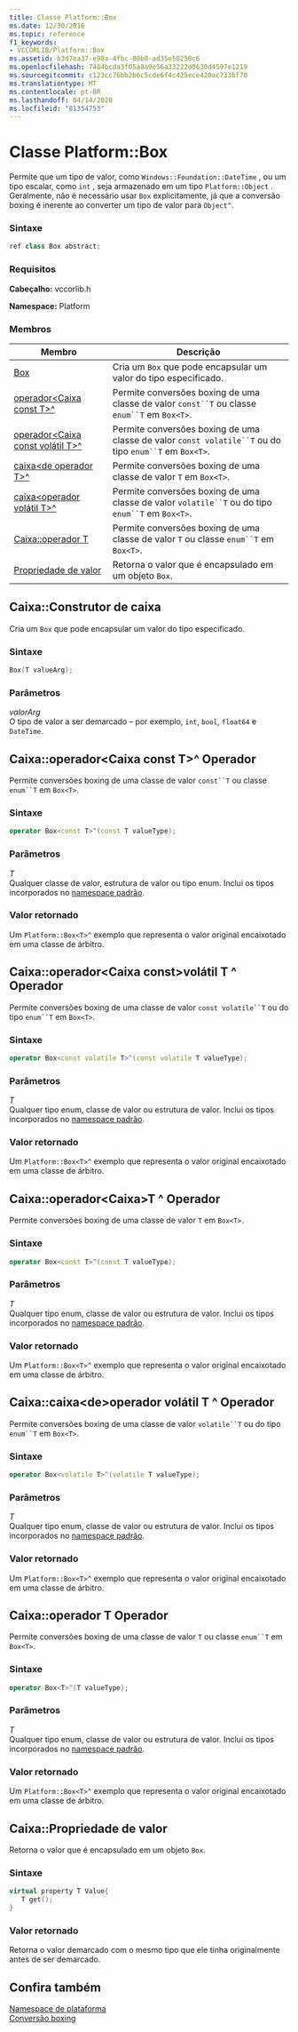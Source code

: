 ```yaml
---
title: Classe Platform::Box
ms.date: 12/30/2016
ms.topic: reference
f1_keywords:
- VCCORLIB/Platform::Box
ms.assetid: b3d7ea37-e98a-4fbc-80b0-ad35e50250c6
ms.openlocfilehash: 7484bcda3f05a8a9e56a33222d0630d4597e1219
ms.sourcegitcommit: c123cc76bb2b6c5cde6f4c425ece420ac733bf70
ms.translationtype: MT
ms.contentlocale: pt-BR
ms.lasthandoff: 04/14/2020
ms.locfileid: "81354753"
---
```

# <a name="platformbox-class"></a>Classe Platform::Box

Permite que um tipo de valor, como `Windows::Foundation::DateTime` , ou um tipo escalar, como `int` , seja armazenado em um tipo `Platform::Object` . Geralmente, não é necessário usar `Box` explicitamente, já que a conversão boxing é inerente ao converter um tipo de valor para `Object^`.

### <a name="syntax"></a>Sintaxe

```cpp
ref class Box abstract;
```

### <a name="requirements"></a>Requisitos

**Cabeçalho:** vccorlib.h

**Namespace:** Platform

### <a name="members"></a>Membros

|Membro|Descrição|
|------------|-----------------|
|[Box](#ctor) | Cria um `Box` que pode encapsular um valor do tipo especificado. |
|[operador&lt;Caixa const T&gt;^](#box-const-t) | Permite conversões boxing de uma classe de valor `const``T` ou classe `enum``T` em `Box<T>`. |
|[operador&lt;Caixa const volátil T&gt;^](#box-const-volatile-t) | Permite conversões boxing de uma classe de valor `const volatile``T` ou do tipo `enum``T` em `Box<T>`. |
|[caixa&lt;de operador T&gt;^](#box-t) | Permite conversões boxing de uma classe de valor `T` em `Box<T>`. |
|[caixa&lt;operador volátil T&gt;^](#box-volatile-t) | Permite conversões boxing de uma classe de valor `volatile``T` ou do tipo `enum``T` em `Box<T>`. |
|[Caixa::operador T](#t) | Permite conversões boxing de uma classe de valor `T` ou classe `enum``T` em `Box<T>`. |
|[Propriedade de valor](#value) | Retorna o valor que é encapsulado em um objeto `Box`. |

## <a name="boxbox-constructor"></a><a name="ctor"></a>Caixa::Construtor de caixa

Cria um `Box` que pode encapsular um valor do tipo especificado.

### <a name="syntax"></a>Sintaxe

```cpp
Box(T valueArg);
```

### <a name="parameters"></a>Parâmetros

*valorArg*<br/>
O tipo de valor a ser demarcado – por exemplo, `int`, `bool`, `float64` e `DateTime`.

## <a name="boxoperator-boxltconst-tgt-operator"></a><a name="box-const-t"></a>Caixa::operador&lt;Caixa const T&gt;^ Operador

Permite conversões boxing de uma classe de valor `const``T` ou classe `enum``T` em `Box<T>`.

### <a name="syntax"></a>Sintaxe

```cpp
operator Box<const T>^(const T valueType);
```

### <a name="parameters"></a>Parâmetros

*T*<br/>
Qualquer classe de valor, estrutura de valor ou tipo enum. Inclui os tipos incorporados no [namespace padrão](../cppcx/default-namespace.md).

### <a name="return-value"></a>Valor retornado

Um `Platform::Box<T>^` exemplo que representa o valor original encaixotado em uma classe de árbitro.

## <a name="boxoperator-boxltconst-volatile-tgt-operator"></a><a name="box-const-volatile-t"></a>Caixa::operador&lt;Caixa const&gt;volátil T ^ Operador

Permite conversões boxing de uma classe de valor `const volatile``T` ou do tipo `enum``T` em `Box<T>`.

### <a name="syntax"></a>Sintaxe

```cpp
operator Box<const volatile T>^(const volatile T valueType);
```

### <a name="parameters"></a>Parâmetros

*T*<br/>
Qualquer tipo enum, classe de valor ou estrutura de valor. Inclui os tipos incorporados no [namespace padrão](../cppcx/default-namespace.md).

### <a name="return-value"></a>Valor retornado

Um `Platform::Box<T>^` exemplo que representa o valor original encaixotado em uma classe de árbitro.

## <a name="boxoperator-boxlttgt-operator"></a><a name="box-t"></a>Caixa::operador&lt;Caixa&gt;T ^ Operador

Permite conversões boxing de uma classe de valor `T` em `Box<T>`.

### <a name="syntax"></a>Sintaxe

```cpp
operator Box<const T>^(const T valueType);
```

### <a name="parameters"></a>Parâmetros

*T*<br/>
Qualquer tipo enum, classe de valor ou estrutura de valor. Inclui os tipos incorporados no [namespace padrão](../cppcx/default-namespace.md).

### <a name="return-value"></a>Valor retornado

Um `Platform::Box<T>^` exemplo que representa o valor original encaixotado em uma classe de árbitro.

## <a name="boxoperator-boxltvolatile-tgt-operator"></a><a name="box-volatile-t"></a>Caixa::caixa&lt;de&gt;operador volátil T ^ Operador

Permite conversões boxing de uma classe de valor `volatile``T` ou do tipo `enum``T` em `Box<T>`.

### <a name="syntax"></a>Sintaxe

```cpp
operator Box<volatile T>^(volatile T valueType);
```

### <a name="parameters"></a>Parâmetros

*T*<br/>
Qualquer tipo enum, classe de valor ou estrutura de valor. Inclui os tipos incorporados no [namespace padrão](../cppcx/default-namespace.md).

### <a name="return-value"></a>Valor retornado

Um `Platform::Box<T>^` exemplo que representa o valor original encaixotado em uma classe de árbitro.

## <a name="boxoperator-t-operator"></a><a name="t"></a>Caixa::operador T Operador

Permite conversões boxing de uma classe de valor `T` ou classe `enum``T` em `Box<T>`.

### <a name="syntax"></a>Sintaxe

```cpp
operator Box<T>^(T valueType);
```

### <a name="parameters"></a>Parâmetros

*T*<br/>
Qualquer tipo enum, classe de valor ou estrutura de valor. Inclui os tipos incorporados no [namespace padrão](../cppcx/default-namespace.md).

### <a name="return-value"></a>Valor retornado

Um `Platform::Box<T>^` exemplo que representa o valor original encaixotado em uma classe de árbitro.

## <a name="boxvalue-property"></a><a name="value"></a>Caixa::Propriedade de valor

Retorna o valor que é encapsulado em um objeto `Box`.

### <a name="syntax"></a>Sintaxe

```cpp
virtual property T Value{
   T get();
}
```

### <a name="return-value"></a>Valor retornado

Retorna o valor demarcado com o mesmo tipo que ele tinha originalmente antes de ser demarcado.

## <a name="see-also"></a>Confira também

[Namespace de plataforma](../cppcx/platform-namespace-c-cx.md)<br/>
[Conversão boxing](../cppcx/boxing-c-cx.md)
